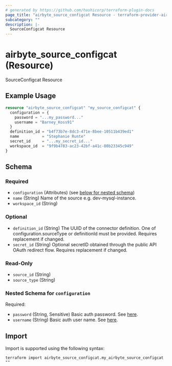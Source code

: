 ```yaml
---
# generated by https://github.com/hashicorp/terraform-plugin-docs
page_title: "airbyte_source_configcat Resource - terraform-provider-airbyte"
subcategory: ""
description: |-
  SourceConfigcat Resource
---
```


# airbyte_source_configcat (Resource)

SourceConfigcat Resource

## Example Usage

```terraform
resource "airbyte_source_configcat" "my_source_configcat" {
  configuration = {
    password = "...my_password..."
    username = "Barney_Koss91"
  }
  definition_id = "b4f73b7e-8dc3-471e-8bee-10511b439ed1"
  name          = "Stephanie Runte"
  secret_id     = "...my_secret_id..."
  workspace_id  = "9f9b4783-ac23-42bf-a41c-80b23345c949"
}
```

<!-- schema generated by tfplugindocs -->
## Schema

### Required

- `configuration` (Attributes) (see [below for nested schema](#nestedatt--configuration))
- `name` (String) Name of the source e.g. dev-mysql-instance.
- `workspace_id` (String)

### Optional

- `definition_id` (String) The UUID of the connector definition. One of configuration.sourceType or definitionId must be provided. Requires replacement if changed.
- `secret_id` (String) Optional secretID obtained through the public API OAuth redirect flow. Requires replacement if changed.

### Read-Only

- `source_id` (String)
- `source_type` (String)

<a id="nestedatt--configuration"></a>
### Nested Schema for `configuration`

Required:

- `password` (String, Sensitive) Basic auth password. See <a href="https://api.configcat.com/docs/#section/Authentication">here</a>.
- `username` (String) Basic auth user name. See <a href="https://api.configcat.com/docs/#section/Authentication">here</a>.

## Import

Import is supported using the following syntax:

```shell
terraform import airbyte_source_configcat.my_airbyte_source_configcat ""
```
